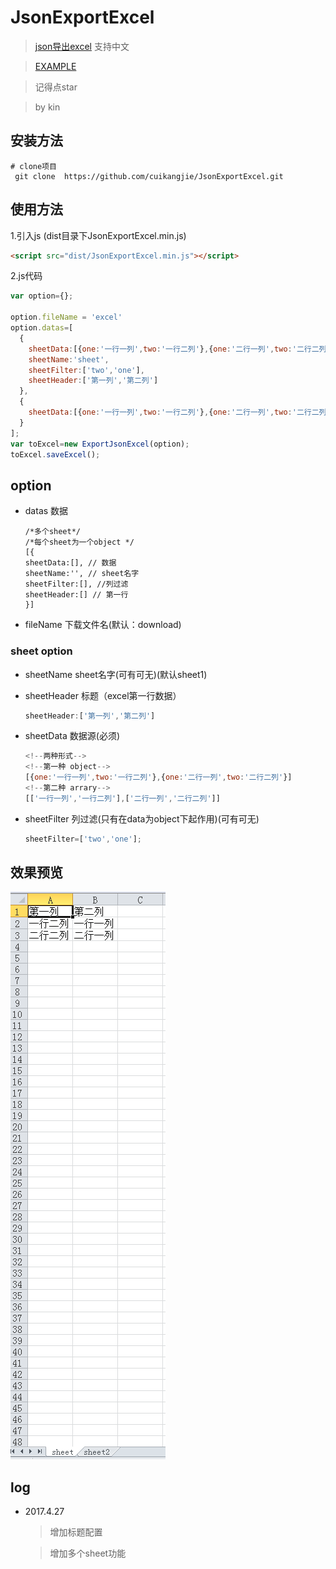 # JsonExportExcel

> [json导出excel](https://cuikangjie.github.io/JsonExportExcel/) 支持中文

> [EXAMPLE](example/index.html)

> 记得点star

> by kin

## 安装方法

```shell
# clone项目
 git clone  https://github.com/cuikangjie/JsonExportExcel.git
```

## 使用方法

1.引入js (dist目录下JsonExportExcel.min.js)

```html
<script src="dist/JsonExportExcel.min.js"></script>
```

2.js代码

```javascript
var option={};

option.fileName = 'excel'
option.datas=[
  {
    sheetData:[{one:'一行一列',two:'一行二列'},{one:'二行一列',two:'二行二列'}],
    sheetName:'sheet',
    sheetFilter:['two','one'],
    sheetHeader:['第一列','第二列']
  },
  {
    sheetData:[{one:'一行一列',two:'一行二列'},{one:'二行一列',two:'二行二列'}]
  }
];
var toExcel=new ExportJsonExcel(option);
toExcel.saveExcel();
```

## option

- datas 数据

  ```
  /*多个sheet*/
  /*每个sheet为一个object */
  [{
  sheetData:[], // 数据
  sheetName:'', // sheet名字
  sheetFilter:[], //列过滤
  sheetHeader:[] // 第一行
  }]
  ```

- fileName 下载文件名(默认：download)

### sheet option

- sheetName sheet名字(可有可无)(默认sheet1)

- sheetHeader 标题（excel第一行数据）

  ```javascript
  sheetHeader:['第一列','第二列']
  ```

- sheetData 数据源(必须)

  ```javascript
  <!--两种形式-->
  <!--第一种 object-->
  [{one:'一行一列',two:'一行二列'},{one:'二行一列',two:'二行二列'}]
  <!--第二种 arrary-->
  [['一行一列','一行二列'],['二行一列','二行二列']]
  ```



- sheetFilter 列过滤(只有在data为object下起作用)(可有可无)

  ```javascript
  sheetFilter=['two','one'];

  ```

## 效果预览
   ![Paste_Image.png](img/data.png)

## log

- 2017.4.27

  > 增加标题配置

  >增加多个sheet功能

